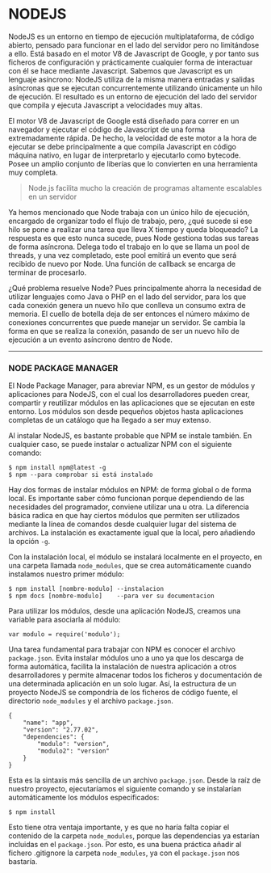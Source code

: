 # NODEJS

NodeJS es un entorno en tiempo de ejecución multiplataforma, de código abierto, pensado para funcionar en el lado del servidor pero no limitándose a ello. Está basado en el motor V8 de Javascript de Google, y por tanto sus ficheros de configuración y prácticamente cualquier forma de interactuar con él se hace mediante Javascript. Sabemos que Javascript es un lenguaje asíncrono: NodeJS utiliza de la misma manera entradas y salidas asíncronas que se ejecutan concurrentemente utilizando únicamente un hilo de ejecución. El resultado es un entorno de ejecución del lado del servidor que compila y ejecuta Javascript a velocidades muy altas.

El motor V8 de Javascript de Google está diseñado para correr en un navegador y ejecutar el código de Javascript de una forma extremadamente rápida. De hecho, la velocidad de este motor a la hora de ejecutar se debe principalmente a que compila Javascript en código máquina nativo, en lugar de interpretarlo y ejecutarlo como bytecode. Posee un amplio conjunto de liberías que lo convierten en una herramienta muy completa.

> Node.js facilita mucho la creación de programas altamente escalables en un servidor

Ya hemos mencionado que Node trabaja con un único hilo de ejecución, encargado de organizar todo el flujo de trabajo, pero, ¿qué sucede si ese hilo se pone a realizar una tarea que lleva X tiempo y queda bloqueado? La respuesta es que esto nunca sucede, pues Node gestiona todas sus tareas de forma asíncrona. Delega todo el trabajo en lo que se llama un pool de threads, y una vez completado, este pool emitirá un evento que será recibido de nuevo por Node. Una función de callback se encarga de terminar de procesarlo.

¿Qué problema resuelve Node? Pues principalmente ahorra la necesidad de utilizar lenguajes como Java o PHP en el lado del servidor, para los que cada conexión genera un nuevo hilo que conlleva un consumo extra de memoria. El cuello de botella deja de ser entonces el número máximo de conexiones concurrentes que puede manejar un servidor. Se cambia la forma en que se realiza la conexión, pasando de ser un nuevo hilo de ejecución a un evento asíncrono dentro de Node.

---

### NODE PACKAGE MANAGER

El Node Package Manager, para abreviar NPM, es un gestor de módulos y aplicaciones para NodeJS, con el cual los desarrolladores pueden crear, compartir y reutilizar módulos en las aplicaciones que se ejecutan en este entorno. Los módulos son desde pequeños objetos hasta aplicaciones completas de un catálogo que ha llegado a ser muy extenso.

Al instalar NodeJS, es bastante probable que NPM se instale también. En cualquier caso, se puede instalar o actualizar NPM con el siguiente comando:

```
$ npm install npm@latest -g
$ npm --para comprobar si está instalado
```

Hay dos formas de instalar módulos en NPM: de forma global o de forma local. Es importante saber cómo funcionan porque dependiendo de las necesidades del programador, conviene utilizar una u otra. La diferencia básica radica en que hay ciertos módulos que permiten ser utilizados mediante la línea de comandos desde cualquier lugar del sistema de archivos. La instalación es exactamente igual que la local, pero añadiendo la opción `-g`.

Con la instalación local, el módulo se instalará localmente en el proyecto, en una carpeta llamada `node_modules`, que se crea automáticamente cuando instalamos nuestro primer módulo:

```
$ npm install [nombre-modulo] --instalacion
$ npm docs [nombre-modulo]    --para ver su documentacion
```

Para utilizar los módulos, desde una aplicación NodeJS, creamos una variable para asociarla al módulo:

```
var modulo = require('modulo');
```

Una tarea fundamental para trabajar con NPM es conocer el archivo `package.json`. Evita instalar módulos uno a uno ya que los descarga de forma automática, facilita la instalación de nuestra aplicación a otros desarrolladores y permite almacenar todos los ficheros y documentación de una determinada aplicación en un solo lugar. Así, la estructura de un proyecto NodeJS se compondría de los ficheros de código fuente, el directorio `node_modules` y el archivo `package.json`.

```
{
    "name": "app",
    "version": "2.77.02",
    "dependencies": {
        "modulo": "version",
        "modulo2": "version"
    }
}
```

Esta es la sintaxis más sencilla de un archivo `package.json`. Desde la raíz de nuestro proyecto, ejecutaríamos el siguiente comando y se instalarían automáticamente los módulos especificados:

```
$ npm install
```

Esto tiene otra ventaja importante, y es que no haría falta copiar el contenido de la carpeta `node_modules`, porque las dependencias ya estarían incluidas en el `package.json`. Por esto, es una buena práctica añadir al fichero .gitignore la carpeta `node_modules`, ya con el `package.json` nos bastaría. 

